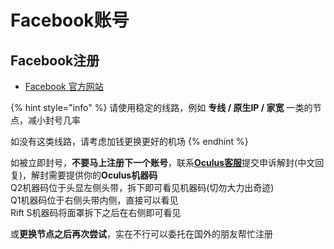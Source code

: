 # Facebook账号

## Facebook注册

* [Facebook 官方网站](https://www.facebook.com/)

{% hint style="info" %}
请使用稳定的线路，例如 **专线 / 原生IP / 家宽** 一类的节点，减小封号几率

如没有这类线路，请考虑加钱更换更好的机场
{% endhint %}

如被立即封号，**不要马上注册下一个账号**，联系[**Oculus客服**](https://tickets.oculusvr.com/hc/zh-cn/requests/new)提交申诉解封\(中文回复\)，解封需要提供你的**Oculus机器码**  
Q2机器码位于头显左侧头带，拆下即可看见机器码\(切勿大力出奇迹\)  
Q1机器码位于右侧头带内侧，直接可以看见  
Rift S机器码将面罩拆下之后在右侧即可看见

或**更换节点之后再次尝试**，实在不行可以委托在国外的朋友帮忙注册


